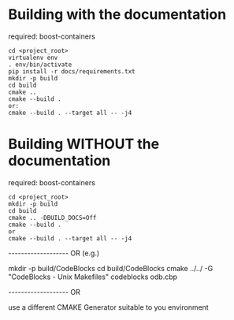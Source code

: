 Building with the documentation
===============================

required: boost-containers

```
cd <project_root>
virtualenv env
. env/bin/activate
pip install -r docs/requirements.txt
mkdir -p build
cd build
cmake ..
cmake --build .
or:
cmake --build . --target all -- -j4
```

Building **WITHOUT** the documentation
======================================

required: boost-containers

```
cd <project_root>
mkdir -p build
cd build
cmake .. -DBUILD_DOCS=Off
cmake --build .
or
cmake --build . --target all -- -j4
```

------------------- OR (e.g.)

mkdir -p build/CodeBlocks
cd build/CodeBlocks
cmake ../../ -G "CodeBlocks - Unix Makefiles"
codeblocks odb.cbp

------------------- OR

use a different CMAKE Generator suitable to you environment

